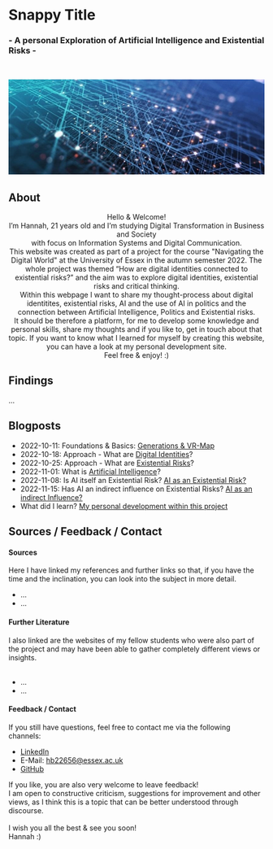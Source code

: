 # Snappy Title
###  - A personal Exploration of Artificial Intelligence and Existential Risks - 
<br>
<p align="center">
  <img src="assets/img/artificialintelligence.jpg">
</p>

## About
<p align="center">
Hello & Welcome! <br>
I’m Hannah, 21 years old and I’m studying Digital Transformation in Business and Society <br>
with focus on Information Systems and Digital Communication.<br>
This website was created as part of a project for the course "Navigating the Digital World" at the University of Essex in the autumn semester 2022. The whole project was themed “How are digital identities connected to existential risks?” and the aim was to explore digital identities, existential risks and critical thinking. <br>
Within this webpage I want to share my thought-process about digital identitites, existential risks, AI and the use of AI in politics and the connection between Artificial Intelligence, Politics and Existential risks. <br>
It should be therefore a platform, for me to develop some knowledge and personal skills, share my thoughts and if you like to, get in touch about that topic. If you want to know what I learned for myself by creating this website, <br>
you can have a look at my personal development site.<br>
Feel free & enjoy! :)
</p>

## Findings
...

## Blogposts
- 2022-10-11: Foundations & Basics: [Generations & VR-Map](/pages/1_basics.md)
- 2022-10-18: Approach - What are [Digital Identities](/pages/2_digital_identities.md)?
- 2022-10-25: Approach - What are [Existential Risks](/pages/3_existential_risks.md)?
- 2022-11-01: What is [Artificial Intelligence](pages/4_ai.md)? 
- 2022-11-08: Is AI itself an Existential Risk? [AI as an Existential Risk?](/pages/5_ai_as_er.md)
- 2022-11-15: Has AI an indirect influence on Existential Risks? [AI as an indirect Influence?](/pages/6_ai_and_politics.md)
- What did I learn? [My personal development within this project](/pages/0_personal_development.md)

## Sources / Feedback / Contact
#### Sources
Here I have linked my references and further links so that, if you have the time and the inclination, you can look into the subject in more detail. 
- ...
- ...


#### Further Literature
I also linked are the websites of my fellow students who were also part of the project and may have been able to gather completely different views or insights.
<br><br>
- ... 
- ...


#### Feedback / Contact
If you still have questions, feel free to contact me via the following channels:
-	[LinkedIn](https://www.linkedin.com/in/hannah-bittl-144974225)
-	E-Mail: hb22656@essex.ac.uk
-	[GitHub](https://github.com/2200082)

If you like, you are also very welcome to leave feedback! <br>
I am open to constructive criticism, suggestions for improvement and other views, as I think this is a topic that can be better understood through discourse.
<br><br>
I wish you all the best & see you soon! <br>
Hannah :)

